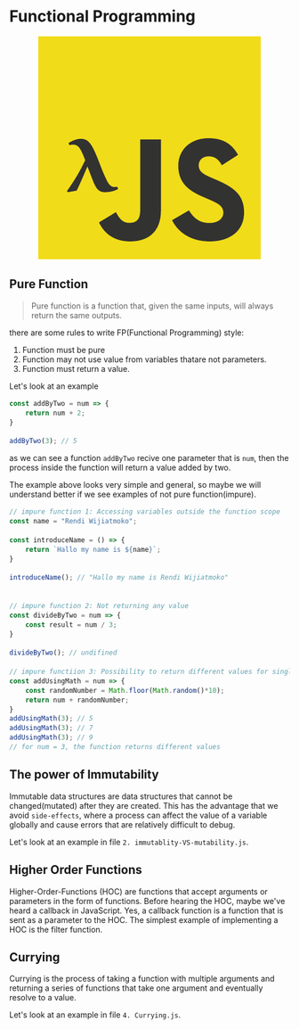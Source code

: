 # Functional Programming
<p align="center">
  <img src="./img/fjs.png">
</p>

## Pure Function
> Pure function is a function that, given the same inputs, will always return the same outputs.

there are some rules to write FP(Functional Programming) style:
1. Function must be pure
2. Function may not use value from variables thatare not parameters.
3. Function must return a value.

Let's look at an example
```js
const addByTwo = num => {
    return num + 2;
}

addByTwo(3); // 5
```
as we can see a function `addByTwo` recive one parameter that is `num`, then the process inside the function will return a value added by two.

The example above looks very simple and general, so maybe we will understand better if we see examples of not pure function(impure).

```js 
// impure function 1: Accessing variables outside the function scope
const name = "Rendi Wijiatmoko";

const introduceName = () => {
    return `Hallo my name is ${name}`;
}

introduceName(); // "Hallo my name is Rendi Wijiatmoko"


// impure function 2: Not returning any value
const divideByTwo = num => {
    const result = num / 3;
}

divideByTwo(); // undifined

// impure functiion 3: Possibility to return different values for single input
const addUsingMath = num => {
    const randomNumber = Math.floor(Math.random()*10);
    return num + randomNumber;
}
addUsingMath(3); // 5
addUsingMath(3); // 7
addUsingMath(3); // 9
// for num = 3, the function returns different values

```

## The power of Immutability
Immutable data structures are data structures that cannot be changed(mutated) after they are created. This has the advantage that we avoid `side-effects`, where a process can affect the value of a variable globally and cause errors that are relatively difficult to debug.

Let's look at an example in file `2. immutablity-VS-mutability.js`.

## Higher Order Functions
Higher-Order-Functions (HOC) are functions that accept arguments or parameters in the form of functions. Before hearing the HOC, maybe we've heard a callback in JavaScript. Yes, a callback function is a function that is sent as a parameter to the HOC. The simplest example of implementing a HOC is the filter function.

## Currying
Currying is the process of taking a function with multiple arguments and returning a series of functions that take one argument and eventually resolve to a value.

Let's look at an example in file `4. Currying.js`.